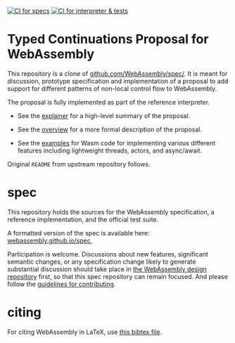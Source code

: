 [![CI for specs](https://github.com/wasmfx/specfx/actions/workflows/ci-spec.yml/badge.svg)](https://github.com/wasmfx/specfx/actions/workflows/ci-spec.yml)
[![CI for interpreter & tests](https://github.com/wasmfx/specfx/actions/workflows/ci-interpreter.yml/badge.svg)](https://github.com/wasmfx/specfx/actions/workflows/ci-interpreter.yml)

# Typed Continuations Proposal for WebAssembly

This repository is a clone of
[github.com/WebAssembly/spec/](https://github.com/WebAssembly/spec/).
It is meant for discussion, prototype specification and implementation
of a proposal to add support for different patterns of non-local
control flow to WebAssembly.

The proposal is fully implemented as part of the reference interpreter.

* See the [explainer](proposals/continuations/Explainer.md) for a high-level summary of the proposal.

* See the [overview](proposals/continuations/Overview.md) for a more formal description of the proposal.

* See the [examples](proposals/continuations/examples) for Wasm code for implementing various different features including lightweight threads, actors, and async/await.

Original `README` from upstream repository follows.

# spec

This repository holds the sources for the WebAssembly specification,
a reference implementation, and the official test suite.

A formatted version of the spec is available here:
[webassembly.github.io/spec](https://webassembly.github.io/spec/),

Participation is welcome. Discussions about new features, significant semantic
changes, or any specification change likely to generate substantial discussion
should take place in
[the WebAssembly design repository](https://github.com/WebAssembly/design)
first, so that this spec repository can remain focused. And please follow the
[guidelines for contributing](Contributing.md).

# citing

For citing WebAssembly in LaTeX, use [this bibtex file](wasm-specs.bib).
